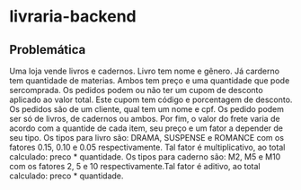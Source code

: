 # livraria-backend

## Problemática
Uma loja vende livros e cadernos. Livro tem nome e gênero. Já carderno tem quantidade de materias. Ambos tem preço e uma quantidade que pode sercomprada. Os pedidos podem ou não ter um cupom de desconto aplicado ao valor total. Este cupom tem código e porcentagem de desconto. Os pedidos são de um cliente, qual tem um nome e cpf. Os pedido podem ser só de livros,  de cadernos ou ambos. Por fim, o valor do frete varia de acordo com a  quantide de cada item, seu preço e um fator a depender de seu tipo. Os tipos para livro são: DRAMA, SUSPENSE e ROMANCE com os fatores 0.15, 0.10 e 0.05 respectivamente. Tal fator é multiplicativo, ao total calculado: preco *
quantidade. Os tipos para caderno são: M2, M5 e M10 com os fatores 2, 5 e 10 respectivamente.Tal fator é aditivo, ao total calculado: preco * quantidade.
